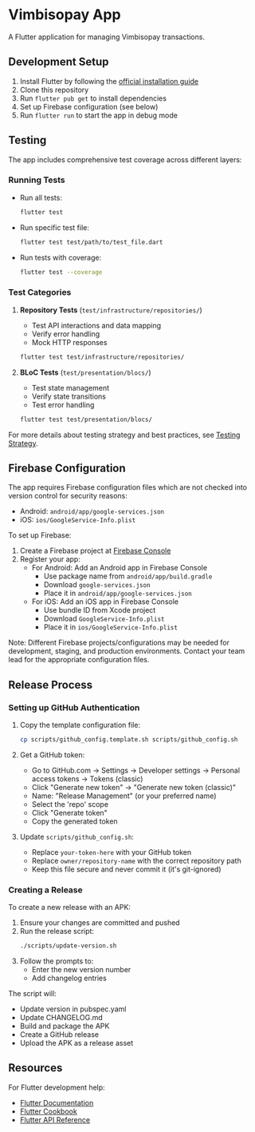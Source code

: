 # Vimbisopay App

A Flutter application for managing Vimbisopay transactions.

## Development Setup

1. Install Flutter by following the [official installation guide](https://docs.flutter.dev/get-started/install)
2. Clone this repository
3. Run `flutter pub get` to install dependencies
4. Set up Firebase configuration (see below)
5. Run `flutter run` to start the app in debug mode

## Testing

The app includes comprehensive test coverage across different layers:

### Running Tests

- Run all tests:
  ```bash
  flutter test
  ```

- Run specific test file:
  ```bash
  flutter test test/path/to/test_file.dart
  ```

- Run tests with coverage:
  ```bash
  flutter test --coverage
  ```

### Test Categories

1. **Repository Tests** (`test/infrastructure/repositories/`)
   - Test API interactions and data mapping
   - Verify error handling
   - Mock HTTP responses
   ```bash
   flutter test test/infrastructure/repositories/
   ```

2. **BLoC Tests** (`test/presentation/blocs/`)
   - Test state management
   - Verify state transitions
   - Test error handling
   ```bash
   flutter test test/presentation/blocs/
   ```

For more details about testing strategy and best practices, see [Testing Strategy](docs/AD_SPACE_IMPLEMENTATION/09_TESTING_STRATEGY.md).

## Firebase Configuration

The app requires Firebase configuration files which are not checked into version control for security reasons:
- Android: `android/app/google-services.json`
- iOS: `ios/GoogleService-Info.plist`

To set up Firebase:

1. Create a Firebase project at [Firebase Console](https://console.firebase.google.com/)
2. Register your app:
   - For Android: Add an Android app in Firebase Console
     - Use package name from `android/app/build.gradle`
     - Download `google-services.json`
     - Place it in `android/app/google-services.json`
   - For iOS: Add an iOS app in Firebase Console
     - Use bundle ID from Xcode project
     - Download `GoogleService-Info.plist`
     - Place it in `ios/GoogleService-Info.plist`

Note: Different Firebase projects/configurations may be needed for development, staging, and production environments. Contact your team lead for the appropriate configuration files.

## Release Process

### Setting up GitHub Authentication

1. Copy the template configuration file:
   ```bash
   cp scripts/github_config.template.sh scripts/github_config.sh
   ```

2. Get a GitHub token:
   - Go to GitHub.com → Settings → Developer settings → Personal access tokens → Tokens (classic)
   - Click "Generate new token" → "Generate new token (classic)"
   - Name: "Release Management" (or your preferred name)
   - Select the 'repo' scope
   - Click "Generate token"
   - Copy the generated token

3. Update `scripts/github_config.sh`:
   - Replace `your-token-here` with your GitHub token
   - Replace `owner/repository-name` with the correct repository path
   - Keep this file secure and never commit it (it's git-ignored)

### Creating a Release

To create a new release with an APK:

1. Ensure your changes are committed and pushed
2. Run the release script:
   ```bash
   ./scripts/update-version.sh
   ```
3. Follow the prompts to:
   - Enter the new version number
   - Add changelog entries

The script will:
- Update version in pubspec.yaml
- Update CHANGELOG.md
- Build and package the APK
- Create a GitHub release
- Upload the APK as a release asset

## Resources

For Flutter development help:
- [Flutter Documentation](https://docs.flutter.dev/)
- [Flutter Cookbook](https://docs.flutter.dev/cookbook)
- [Flutter API Reference](https://api.flutter.dev/)
